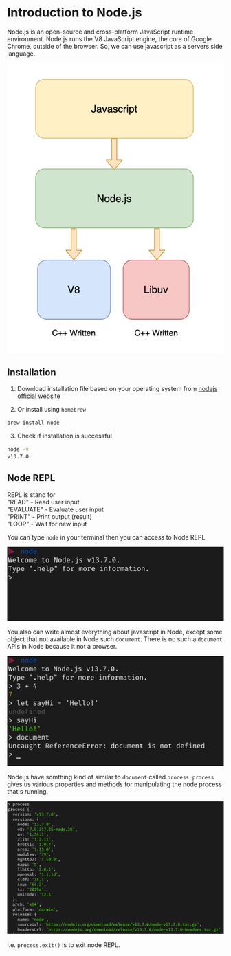 # Introduction to Node.js

Node.js is an open-source and cross-platform JavaScript runtime environment. Node.js runs the V8 JavaScript engine, the core of Google Chrome, outside of the browser. So, we can use javascript as a servers side language.

![node and v8](node_v8.png)

## Installation

1. Download installation file based on your operating system from [nodejs official website](https://nodejs.org/en/download/)

2. Or install using `homebrew`

```bash
brew install node
```

3. Check if installation is successful

```bash
node -v
v13.7.0
```

## Node REPL

REPL is stand for  
"READ" - Read user input  
"EVALUATE" - Evaluate user input  
"PRINT" - Print output (result)  
"LOOP" - Wait for new input  

You can type `node` in your terminal then you can access to Node REPL

![REPL](REPL.png)

You also can write almost everything about javascript in Node, except some object that not available in Node such `document`. There is no such a `document` APIs in Node because it not a browser.

![document](dom.png)

Node.js have somthing kind of similar to `document` called `process`. `process` gives us various properties and methods for manipulating the node process that's running.

![process](process.png)

i.e. `process.exit()` is to exit node REPL.
